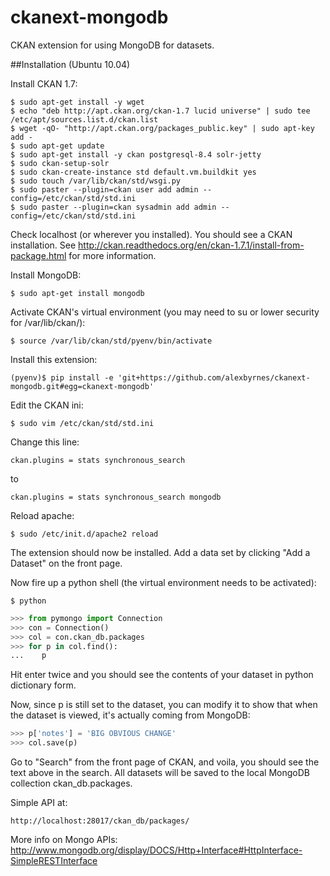 ckanext-mongodb
===============

CKAN extension for using MongoDB for datasets.

##Installation (Ubuntu 10.04)

Install CKAN 1.7:
```
$ sudo apt-get install -y wget
$ echo "deb http://apt.ckan.org/ckan-1.7 lucid universe" | sudo tee /etc/apt/sources.list.d/ckan.list
$ wget -qO- "http://apt.ckan.org/packages_public.key" | sudo apt-key add -
$ sudo apt-get update
$ sudo apt-get install -y ckan postgresql-8.4 solr-jetty
$ sudo ckan-setup-solr
$ sudo ckan-create-instance std default.vm.buildkit yes
$ sudo touch /var/lib/ckan/std/wsgi.py
$ sudo paster --plugin=ckan user add admin --config=/etc/ckan/std/std.ini
$ sudo paster --plugin=ckan sysadmin add admin --config=/etc/ckan/std/std.ini
```

Check localhost (or wherever you installed).  You should see a CKAN installation.  See http://ckan.readthedocs.org/en/ckan-1.7.1/install-from-package.html for more information.

Install MongoDB:

    $ sudo apt-get install mongodb

Activate CKAN's virtual environment (you may need to su or lower security for /var/lib/ckan/):

    $ source /var/lib/ckan/std/pyenv/bin/activate

Install this extension:

    (pyenv)$ pip install -e 'git+https://github.com/alexbyrnes/ckanext-mongodb.git#egg=ckanext-mongodb'

Edit the CKAN ini:

    $ sudo vim /etc/ckan/std/std.ini
  
Change this line: 
    
    ckan.plugins = stats synchronous_search
to

    ckan.plugins = stats synchronous_search mongodb

Reload apache:

    $ sudo /etc/init.d/apache2 reload

The extension should now be installed.  Add a data set by clicking "Add a Dataset" on the front page.

Now fire up a python shell (the virtual environment needs to be activated):

    $ python

```python
>>> from pymongo import Connection
>>> con = Connection()
>>> col = con.ckan_db.packages
>>> for p in col.find():
...    p
```

Hit enter twice and you should see the contents of your dataset in python dictionary form.

Now, since p is still set to the dataset, you can modify it to show that when the dataset is viewed, it's actually coming from MongoDB:

```python
>>> p['notes'] = 'BIG OBVIOUS CHANGE'
>>> col.save(p)
```

Go to "Search" from the front page of CKAN, and voila, you should see the text above in the search.  All datasets will be saved to the local MongoDB collection ckan_db.packages.

Simple API at:

    http://localhost:28017/ckan_db/packages/

More info on Mongo APIs: http://www.mongodb.org/display/DOCS/Http+Interface#HttpInterface-SimpleRESTInterface



